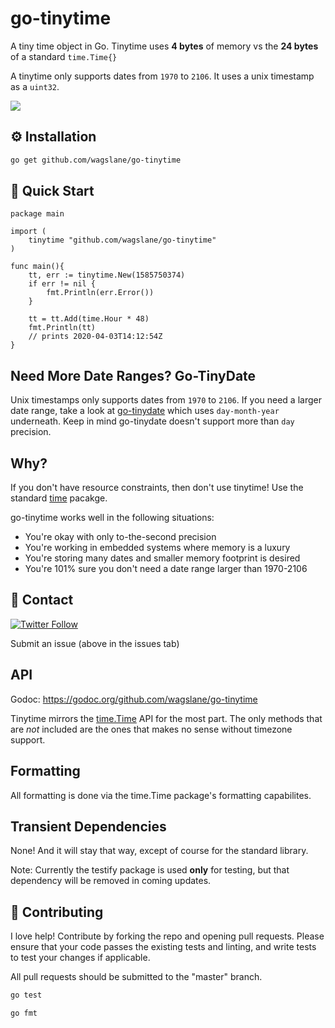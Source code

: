 # go-tinytime
A tiny time object in Go. Tinytime uses **4 bytes** of memory vs the **24 bytes** of a standard `time.Time{}`

A tinytime only supports dates from `1970` to `2106`. It uses a unix timestamp as a `uint32`.

[![](https://godoc.org/github.com/wagslane/go-tinytime?status.svg)](https://godoc.org/github.com/wagslane/go-tinytime)

## ⚙️ Installation

```bash
go get github.com/wagslane/go-tinytime
```

## 🚀 Quick Start

```golang
package main

import (
    tinytime "github.com/wagslane/go-tinytime"
)

func main(){
    tt, err := tinytime.New(1585750374)
    if err != nil {
        fmt.Println(err.Error())
    }
    
    tt = tt.Add(time.Hour * 48)
    fmt.Println(tt)
    // prints 2020-04-03T14:12:54Z
}
```

## Need More Date Ranges? Go-TinyDate

Unix timestamps only supports dates from `1970` to `2106`.
If you need a larger date range, take a look at [go-tinydate](https://github.com/wagslane/go-tinydate) which uses `day-month-year` underneath. Keep in mind go-tinydate doesn't support more than `day` precision.

## Why?

If you don't have resource constraints, then don't use tinytime! Use the standard [time](https://golang.org/pkg/time/) pacakge.

go-tinytime works well in the following situations:

* You're okay with only to-the-second precision
* You're working in embedded systems where memory is a luxury
* You're storing many dates and smaller memory footprint is desired
* You're 101% sure you don't need a date range larger than 1970-2106

## 💬 Contact

[![Twitter Follow](https://img.shields.io/twitter/follow/wagslane.svg?label=Follow%20Wagslane&style=social)](https://twitter.com/intent/follow?screen_name=wagslane)

Submit an issue (above in the issues tab)

## API

Godoc: https://godoc.org/github.com/wagslane/go-tinytime

Tinytime mirrors the [time.Time](https://golang.org/pkg/time/) API for the most part. The only methods that are *not* included are the ones that makes no sense without timezone support.

## Formatting 

All formatting is done via the time.Time package's formatting capabilites.

## Transient Dependencies

None! And it will stay that way, except of course for the standard library.

Note: Currently the testify package is used **only** for testing, but that dependency will be removed in coming updates.

## 👏 Contributing

I love help! Contribute by forking the repo and opening pull requests. Please ensure that your code passes the existing tests and linting, and write tests to test your changes if applicable.

All pull requests should be submitted to the "master" branch.

```bash
go test
```

```bash
go fmt
```

